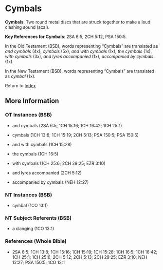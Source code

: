 # Cymbals
**Cymbals**. 
Two round metal discs that are struck together to make a loud clashing sound (acai). 


**Key References for Cymbals**: 
2SA 6:5, 2CH 5:12, PSA 150:5. 


In the Old Testament (BSB), words representing “Cymbals” are translated as 
*and cymbals* (4x), *cymbals* (5x), *and with cymbals* (1x), *the cymbals* (1x), *with cymbals* (3x), *and lyres accompanied* (1x), *accompanied by cymbals* (1x). 


In the New Testament (BSB), words representing “Cymbals” are translated as 
*cymbal* (1x). 


Return to [Index](00-Index.md)

## More Information

### OT Instances (BSB)

* and cymbals (2SA 6:5; 1CH 15:16; 1CH 16:42; 1CH 25:1)

* cymbals (1CH 13:8; 1CH 15:19; 2CH 5:13; PSA 150:5; PSA 150:5)

* and with cymbals (1CH 15:28)

* the cymbals (1CH 16:5)

* with cymbals (1CH 25:6; 2CH 29:25; EZR 3:10)

* and lyres accompanied (2CH 5:12)

* accompanied by cymbals (NEH 12:27)



### NT Instances (BSB)

* cymbal (1CO 13:1)



### NT Subject Referents (BSB)

* a clanging (1CO 13:1)



### References (Whole Bible)

* 2SA 6:5; 1CH 13:8; 1CH 15:16; 1CH 15:19; 1CH 15:28; 1CH 16:5; 1CH 16:42; 1CH 25:1; 1CH 25:6; 2CH 5:12; 2CH 5:13; 2CH 29:25; EZR 3:10; NEH 12:27; PSA 150:5; 1CO 13:1



